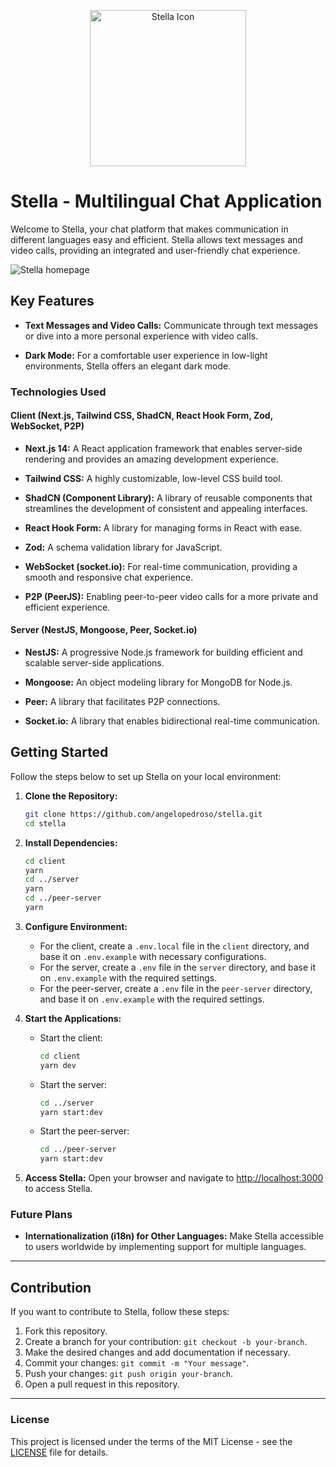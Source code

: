 
<p align="center">
  <img src="https://i.ibb.co/rsP200t/stella.png" alt="Stella Icon" width="250" height="250">
</p>

# Stella - Multilingual Chat Application

Welcome to Stella, your chat platform that makes communication in different languages easy and efficient. Stella allows text messages and video calls, providing an integrated and user-friendly chat experience.

![Stella homepage](https://i.ibb.co/dQPjzBn/image.png "Stella Homepage")

## Key Features

- **Text Messages and Video Calls:** Communicate through text messages or dive into a more personal experience with video calls.

- **Dark Mode:** For a comfortable user experience in low-light environments, Stella offers an elegant dark mode.

### Technologies Used

#### Client (Next.js, Tailwind CSS, ShadCN, React Hook Form, Zod, WebSocket, P2P)

- **Next.js 14:** A React application framework that enables server-side rendering and provides an amazing development experience.

- **Tailwind CSS:** A highly customizable, low-level CSS build tool.

- **ShadCN (Component Library):** A library of reusable components that streamlines the development of consistent and appealing interfaces.

- **React Hook Form:** A library for managing forms in React with ease.

- **Zod:** A schema validation library for JavaScript.

- **WebSocket (socket.io):** For real-time communication, providing a smooth and responsive chat experience.

- **P2P (PeerJS):** Enabling peer-to-peer video calls for a more private and efficient experience.

#### Server (NestJS, Mongoose, Peer, Socket.io)

- **NestJS:** A progressive Node.js framework for building efficient and scalable server-side applications.

- **Mongoose:** An object modeling library for MongoDB for Node.js.

- **Peer:** A library that facilitates P2P connections.

- **Socket.io:** A library that enables bidirectional real-time communication.

## Getting Started

Follow the steps below to set up Stella on your local environment:

1. **Clone the Repository:**

   ```bash
   git clone https://github.com/angelopedroso/stella.git
   cd stella
   ```

2. **Install Dependencies:**

   ```bash
   cd client
   yarn
   cd ../server
   yarn
   cd ../peer-server
   yarn
   ```

3. **Configure Environment:**
   - For the client, create a `.env.local` file in the `client` directory, and base it on `.env.example` with necessary configurations.
   - For the server, create a `.env` file in the `server` directory, and base it on `.env.example` with the required settings.
   - For the peer-server, create a `.env` file in the `peer-server` directory, and base it on `.env.example` with the required settings.

4. **Start the Applications:**
   - Start the client:

     ```bash
     cd client
     yarn dev
     ```

   - Start the server:

     ```bash
     cd ../server
     yarn start:dev
     ```
     
   - Start the peer-server:

     ```bash
     cd ../peer-server
     yarn start:dev
     ```

5. **Access Stella:**
   Open your browser and navigate to [http://localhost:3000](http://localhost:3000) to access Stella.

### Future Plans

- **Internationalization (i18n) for Other Languages:** Make Stella accessible to users worldwide by implementing support for multiple languages.

---

## Contribution

If you want to contribute to Stella, follow these steps:

1. Fork this repository.
2. Create a branch for your contribution: `git checkout -b your-branch`.
3. Make the desired changes and add documentation if necessary.
4. Commit your changes: `git commit -m "Your message"`.
5. Push your changes: `git push origin your-branch`.
6. Open a pull request in this repository.

---

### License

This project is licensed under the terms of the MIT License - see the [LICENSE](./LICENSE) file for details.
